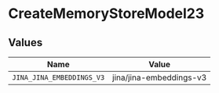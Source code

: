 # CreateMemoryStoreModel23


## Values

| Name                      | Value                     |
| ------------------------- | ------------------------- |
| `JINA_JINA_EMBEDDINGS_V3` | jina/jina-embeddings-v3   |
